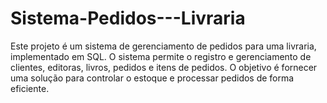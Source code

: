 # Sistema-Pedidos---Livraria
Este projeto é um sistema de gerenciamento de pedidos para uma livraria, implementado em SQL. O sistema permite o registro e gerenciamento de clientes, editoras, livros, pedidos e itens de pedidos. O objetivo é fornecer uma solução para controlar o estoque e processar pedidos de forma eficiente.
